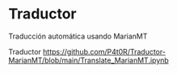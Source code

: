 # Traductor
Traducción automática usando MarianMT


Traductor https://github.com/P4t0R/Traductor-MarianMT/blob/main/Translate_MarianMT.ipynb
